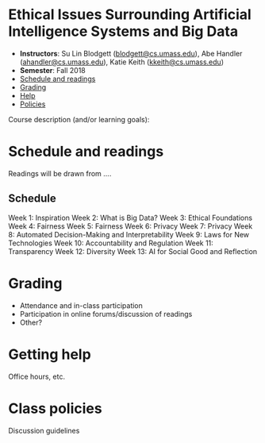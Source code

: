 Ethical Issues Surrounding Artificial Intelligence Systems and Big Data
==========

- **Instructors**: Su Lin Blodgett (blodgett@cs.umass.edu), Abe Handler (ahandler@cs.umass.edu), Katie Keith (kkeith@cs.umass.edu)
- **Semester**: Fall 2018
- [Schedule and readings](#schedule)
- [Grading](#grading)
- [Help](#help)
- [Policies](#policies)

Course description (and/or learning goals):

# Schedule and readings
<a name="readings"/>

Readings will be drawn from ....

## Schedule

Week 1: Inspiration
Week 2: What is Big Data?
Week 3: Ethical Foundations
Week 4: Fairness
Week 5: Fairness
Week 6: Privacy
Week 7: Privacy
Week 8: Automated Decision-Making and Interpretability
Week 9: Laws for New Technologies
Week 10: Accountability and Regulation
Week 11: Transparency
Week 12: Diversity
Week 13: AI for Social Good and Reflection

# Grading
<a name="grading"/>

- Attendance and in-class participation
- Participation in online forums/discussion of readings
- Other?

# Getting help
<a name="help"/>

Office hours, etc.

# Class policies
<a name="policies"/>

Discussion guidelines